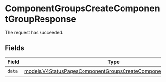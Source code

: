 # ComponentGroupsCreateComponentGroupResponse

The request has succeeded.


## Fields

| Field                                                                                                                                    | Type                                                                                                                                     | Required                                                                                                                                 | Description                                                                                                                              |
| ---------------------------------------------------------------------------------------------------------------------------------------- | ---------------------------------------------------------------------------------------------------------------------------------------- | ---------------------------------------------------------------------------------------------------------------------------------------- | ---------------------------------------------------------------------------------------------------------------------------------------- |
| `data`                                                                                                                                   | [models.V4StatusPagesComponentGroupsCreateComponentGroupResponse](../models/v4statuspagescomponentgroupscreatecomponentgroupresponse.md) | :heavy_check_mark:                                                                                                                       | N/A                                                                                                                                      |